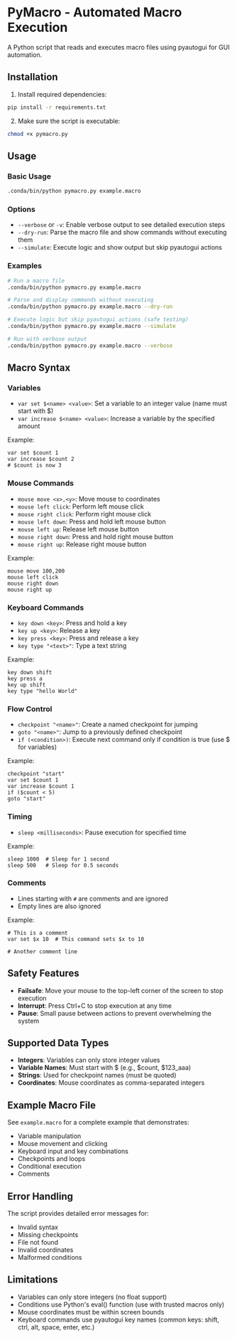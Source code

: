# PyMacro - Automated Macro Execution

A Python script that reads and executes macro files using pyautogui for GUI automation.

## Installation

1. Install required dependencies:
```bash
pip install -r requirements.txt
```

2. Make sure the script is executable:
```bash
chmod +x pymacro.py
```

## Usage

### Basic Usage
```bash
.conda/bin/python pymacro.py example.macro
```

### Options
- `--verbose` or `-v`: Enable verbose output to see detailed execution steps
- `--dry-run`: Parse the macro file and show commands without executing them
- `--simulate`: Execute logic and show output but skip pyautogui actions

### Examples
```bash
# Run a macro file
.conda/bin/python pymacro.py example.macro

# Parse and display commands without executing
.conda/bin/python pymacro.py example.macro --dry-run

# Execute logic but skip pyautogui actions (safe testing)
.conda/bin/python pymacro.py example.macro --simulate

# Run with verbose output
.conda/bin/python pymacro.py example.macro --verbose
```

## Macro Syntax

### Variables
- `var set $<name> <value>`: Set a variable to an integer value (name must start with $)
- `var increase $<name> <value>`: Increase a variable by the specified amount

Example:
```
var set $count 1
var increase $count 2
# $count is now 3
```

### Mouse Commands
- `mouse move <x>,<y>`: Move mouse to coordinates
- `mouse left click`: Perform left mouse click
- `mouse right click`: Perform right mouse click
- `mouse left down`: Press and hold left mouse button
- `mouse left up`: Release left mouse button
- `mouse right down`: Press and hold right mouse button
- `mouse right up`: Release right mouse button

Example:
```
mouse move 100,200
mouse left click
mouse right down
mouse right up
```

### Keyboard Commands
- `key down <key>`: Press and hold a key
- `key up <key>`: Release a key
- `key press <key>`: Press and release a key
- `key type "<text>"`: Type a text string

Example:
```
key down shift
key press a
key up shift
key type "hello World"
```

### Flow Control
- `checkpoint "<name>"`: Create a named checkpoint for jumping
- `goto "<name>"`: Jump to a previously defined checkpoint
- `if (<condition>)`: Execute next command only if condition is true (use $ for variables)

Example:
```
checkpoint "start"
var set $count 1
var increase $count 1
if ($count < 5)
goto "start"
```

### Timing
- `sleep <milliseconds>`: Pause execution for specified time

Example:
```
sleep 1000  # Sleep for 1 second
sleep 500   # Sleep for 0.5 seconds
```

### Comments
- Lines starting with `#` are comments and are ignored
- Empty lines are also ignored

Example:
```
# This is a comment
var set $x 10  # This command sets $x to 10

# Another comment line
```

## Safety Features

- **Failsafe**: Move your mouse to the top-left corner of the screen to stop execution
- **Interrupt**: Press Ctrl+C to stop execution at any time
- **Pause**: Small pause between actions to prevent overwhelming the system

## Supported Data Types

- **Integers**: Variables can only store integer values
- **Variable Names**: Must start with $ (e.g., $count, $123_aaa)
- **Strings**: Used for checkpoint names (must be quoted)
- **Coordinates**: Mouse coordinates as comma-separated integers

## Example Macro File

See `example.macro` for a complete example that demonstrates:
- Variable manipulation
- Mouse movement and clicking
- Keyboard input and key combinations
- Checkpoints and loops
- Conditional execution
- Comments

## Error Handling

The script provides detailed error messages for:
- Invalid syntax
- Missing checkpoints
- File not found
- Invalid coordinates
- Malformed conditions

## Limitations

- Variables can only store integers (no float support)
- Conditions use Python's eval() function (use with trusted macros only)
- Mouse coordinates must be within screen bounds
- Keyboard commands use pyautogui key names (common keys: shift, ctrl, alt, space, enter, etc.)
